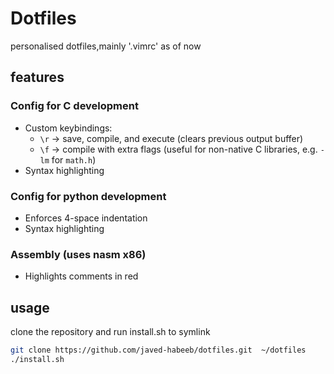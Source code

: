 # Dotfiles

personalised dotfiles,mainly '.vimrc' as of now

## features

### Config for C development
- Custom keybindings:
  - `\r` → save, compile, and execute (clears previous output buffer)
  - `\f` → compile with extra flags (useful for non-native C libraries, e.g. `-lm` for `math.h`)
- Syntax highlighting

### Config for python development
- Enforces 4-space indentation
- Syntax highlighting

### Assembly (uses nasm x86)
- Highlights comments in red

## usage

clone the repository and run install.sh to symlink 

```bash
git clone https://github.com/javed-habeeb/dotfiles.git	~/dotfiles
./install.sh
